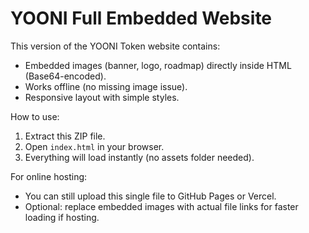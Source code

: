 YOONI Full Embedded Website
===========================

This version of the YOONI Token website contains:
- Embedded images (banner, logo, roadmap) directly inside HTML (Base64-encoded).
- Works offline (no missing image issue).
- Responsive layout with simple styles.

How to use:
1. Extract this ZIP file.
2. Open `index.html` in your browser.
3. Everything will load instantly (no assets folder needed).

For online hosting:
- You can still upload this single file to GitHub Pages or Vercel.
- Optional: replace embedded images with actual file links for faster loading if hosting.
